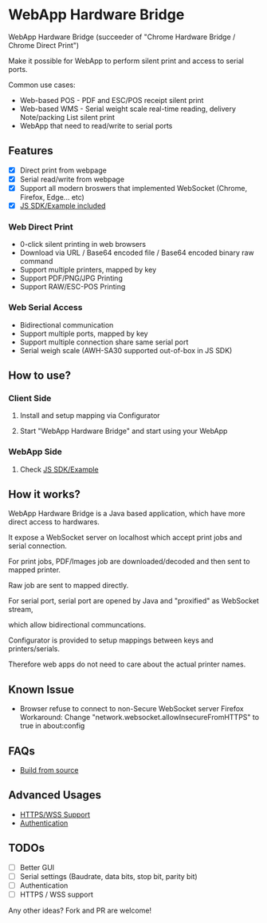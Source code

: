 # WebApp Hardware Bridge

WebApp Hardware Bridge (succeeder of "Chrome Hardware Bridge / Chrome Direct Print")

Make it possible for WebApp to perform silent print and access to serial ports.

Common use cases:
- Web-based POS - PDF and ESC/POS receipt silent print
- Web-based WMS - Serial weight scale real-time reading, delivery Note/packing List silent print
- WebApp that need to read/write to serial ports

## Features

- [x] Direct print from webpage
- [x] Serial read/write from webpage
- [x] Support all modern broswers that implemented WebSocket (Chrome, Firefox, Edge... etc)
- [x] [JS SDK/Example included](demo)

### Web Direct Print
- 0-click silent printing in web browsers
- Download via URL / Base64 encoded file / Base64 encoded binary raw command
- Support multiple printers, mapped by key
- Support PDF/PNG/JPG Printing
- Support RAW/ESC-POS Printing

### Web Serial Access
- Bidirectional communication
- Support multiple ports, mapped by key
- Support multiple connection share same serial port
- Serial weigh scale (AWH-SA30 supported out-of-box in JS SDK)

## How to use?

### Client Side

1. Install and setup mapping via Configurator

2. Start "WebApp Hardware Bridge" and start using your WebApp

### WebApp Side

1. Check [JS SDK/Example](demo)

## How it works?

WebApp Hardware Bridge is a Java based application, which have more direct access to hardwares.

It expose a WebSocket server on localhost which accept print jobs and serial connection.


For print jobs, PDF/Images job are downloaded/decoded and then sent to mapped printer.

Raw job are sent to mapped directly.


For serial port, serial port are opened by Java and "proxified" as WebSocket stream,

which allow bidirectional communcations.


Configurator is provided to setup mappings between keys and printers/serials.

Therefore web apps do not need to care about the actual printer names.

## Known Issue

- Browser refuse to connect to non-Secure WebSocket server
  Firefox Workaround: Change "network.websocket.allowInsecureFromHTTPS" to true in about:config

## FAQs

- [Build from source](../../wiki/Build-from-source)

## Advanced Usages

- [HTTPS/WSS Support](../../wiki/HTTPS-WSS-Support)
- [Authentication](../../wiki/Authentication)

## TODOs
- [ ] Better GUI
- [ ] Serial settings (Baudrate, data bits, stop bit, parity bit)
- [ ] Authentication
- [ ] HTTPS / WSS support

Any other ideas? Fork and PR are welcome!
